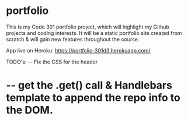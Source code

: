 # portfolio
This is my Code 301 portfolio project, which will highlight my Github projects and coding interests.  It will be a static portfolio site created from scratch & will gain new features throughout the course.

App live on Heroku: https://portfolio-301d3.herokuapp.com/

TODO's:
    -- Fix the CSS for the header <h1>
    -- get the .get() call & Handlebars template to append the repo info to the DOM.
